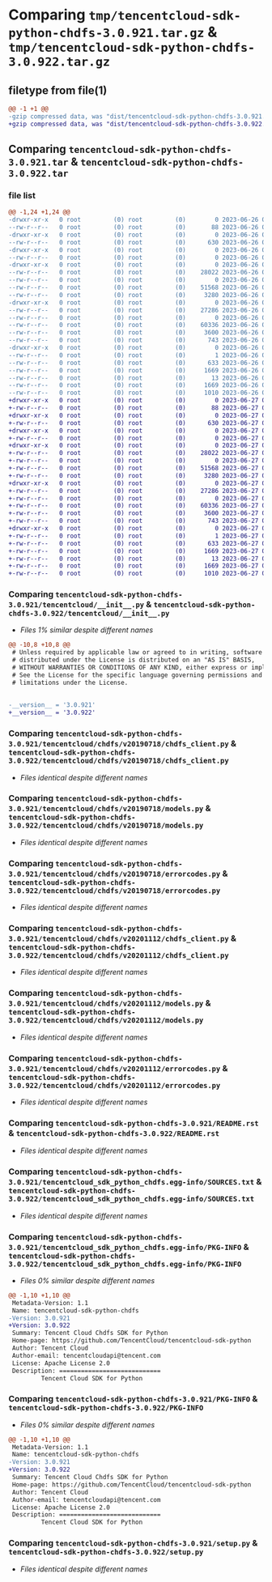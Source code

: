 # Comparing `tmp/tencentcloud-sdk-python-chdfs-3.0.921.tar.gz` & `tmp/tencentcloud-sdk-python-chdfs-3.0.922.tar.gz`

## filetype from file(1)

```diff
@@ -1 +1 @@
-gzip compressed data, was "dist/tencentcloud-sdk-python-chdfs-3.0.921.tar", last modified: Mon Jun 26 00:19:42 2023, max compression
+gzip compressed data, was "dist/tencentcloud-sdk-python-chdfs-3.0.922.tar", last modified: Tue Jun 27 00:20:09 2023, max compression
```

## Comparing `tencentcloud-sdk-python-chdfs-3.0.921.tar` & `tencentcloud-sdk-python-chdfs-3.0.922.tar`

### file list

```diff
@@ -1,24 +1,24 @@
-drwxr-xr-x   0 root         (0) root         (0)        0 2023-06-26 00:19:42.000000 tencentcloud-sdk-python-chdfs-3.0.921/
--rw-r--r--   0 root         (0) root         (0)       88 2023-06-26 00:19:42.000000 tencentcloud-sdk-python-chdfs-3.0.921/setup.cfg
-drwxr-xr-x   0 root         (0) root         (0)        0 2023-06-26 00:19:42.000000 tencentcloud-sdk-python-chdfs-3.0.921/tencentcloud/
--rw-r--r--   0 root         (0) root         (0)      630 2023-06-26 00:19:42.000000 tencentcloud-sdk-python-chdfs-3.0.921/tencentcloud/__init__.py
-drwxr-xr-x   0 root         (0) root         (0)        0 2023-06-26 00:19:42.000000 tencentcloud-sdk-python-chdfs-3.0.921/tencentcloud/chdfs/
--rw-r--r--   0 root         (0) root         (0)        0 2023-06-26 00:19:42.000000 tencentcloud-sdk-python-chdfs-3.0.921/tencentcloud/chdfs/__init__.py
-drwxr-xr-x   0 root         (0) root         (0)        0 2023-06-26 00:19:42.000000 tencentcloud-sdk-python-chdfs-3.0.921/tencentcloud/chdfs/v20190718/
--rw-r--r--   0 root         (0) root         (0)    28022 2023-06-26 00:19:42.000000 tencentcloud-sdk-python-chdfs-3.0.921/tencentcloud/chdfs/v20190718/chdfs_client.py
--rw-r--r--   0 root         (0) root         (0)        0 2023-06-26 00:19:42.000000 tencentcloud-sdk-python-chdfs-3.0.921/tencentcloud/chdfs/v20190718/__init__.py
--rw-r--r--   0 root         (0) root         (0)    51568 2023-06-26 00:19:42.000000 tencentcloud-sdk-python-chdfs-3.0.921/tencentcloud/chdfs/v20190718/models.py
--rw-r--r--   0 root         (0) root         (0)     3280 2023-06-26 00:19:42.000000 tencentcloud-sdk-python-chdfs-3.0.921/tencentcloud/chdfs/v20190718/errorcodes.py
-drwxr-xr-x   0 root         (0) root         (0)        0 2023-06-26 00:19:42.000000 tencentcloud-sdk-python-chdfs-3.0.921/tencentcloud/chdfs/v20201112/
--rw-r--r--   0 root         (0) root         (0)    27286 2023-06-26 00:19:42.000000 tencentcloud-sdk-python-chdfs-3.0.921/tencentcloud/chdfs/v20201112/chdfs_client.py
--rw-r--r--   0 root         (0) root         (0)        0 2023-06-26 00:19:42.000000 tencentcloud-sdk-python-chdfs-3.0.921/tencentcloud/chdfs/v20201112/__init__.py
--rw-r--r--   0 root         (0) root         (0)    60336 2023-06-26 00:19:42.000000 tencentcloud-sdk-python-chdfs-3.0.921/tencentcloud/chdfs/v20201112/models.py
--rw-r--r--   0 root         (0) root         (0)     3600 2023-06-26 00:19:42.000000 tencentcloud-sdk-python-chdfs-3.0.921/tencentcloud/chdfs/v20201112/errorcodes.py
--rw-r--r--   0 root         (0) root         (0)      743 2023-06-26 00:19:42.000000 tencentcloud-sdk-python-chdfs-3.0.921/README.rst
-drwxr-xr-x   0 root         (0) root         (0)        0 2023-06-26 00:19:42.000000 tencentcloud-sdk-python-chdfs-3.0.921/tencentcloud_sdk_python_chdfs.egg-info/
--rw-r--r--   0 root         (0) root         (0)        1 2023-06-26 00:19:42.000000 tencentcloud-sdk-python-chdfs-3.0.921/tencentcloud_sdk_python_chdfs.egg-info/dependency_links.txt
--rw-r--r--   0 root         (0) root         (0)      633 2023-06-26 00:19:42.000000 tencentcloud-sdk-python-chdfs-3.0.921/tencentcloud_sdk_python_chdfs.egg-info/SOURCES.txt
--rw-r--r--   0 root         (0) root         (0)     1669 2023-06-26 00:19:42.000000 tencentcloud-sdk-python-chdfs-3.0.921/tencentcloud_sdk_python_chdfs.egg-info/PKG-INFO
--rw-r--r--   0 root         (0) root         (0)       13 2023-06-26 00:19:42.000000 tencentcloud-sdk-python-chdfs-3.0.921/tencentcloud_sdk_python_chdfs.egg-info/top_level.txt
--rw-r--r--   0 root         (0) root         (0)     1669 2023-06-26 00:19:42.000000 tencentcloud-sdk-python-chdfs-3.0.921/PKG-INFO
--rw-r--r--   0 root         (0) root         (0)     1010 2023-06-26 00:19:42.000000 tencentcloud-sdk-python-chdfs-3.0.921/setup.py
+drwxr-xr-x   0 root         (0) root         (0)        0 2023-06-27 00:20:09.000000 tencentcloud-sdk-python-chdfs-3.0.922/
+-rw-r--r--   0 root         (0) root         (0)       88 2023-06-27 00:20:09.000000 tencentcloud-sdk-python-chdfs-3.0.922/setup.cfg
+drwxr-xr-x   0 root         (0) root         (0)        0 2023-06-27 00:20:09.000000 tencentcloud-sdk-python-chdfs-3.0.922/tencentcloud/
+-rw-r--r--   0 root         (0) root         (0)      630 2023-06-27 00:20:09.000000 tencentcloud-sdk-python-chdfs-3.0.922/tencentcloud/__init__.py
+drwxr-xr-x   0 root         (0) root         (0)        0 2023-06-27 00:20:09.000000 tencentcloud-sdk-python-chdfs-3.0.922/tencentcloud/chdfs/
+-rw-r--r--   0 root         (0) root         (0)        0 2023-06-27 00:20:09.000000 tencentcloud-sdk-python-chdfs-3.0.922/tencentcloud/chdfs/__init__.py
+drwxr-xr-x   0 root         (0) root         (0)        0 2023-06-27 00:20:09.000000 tencentcloud-sdk-python-chdfs-3.0.922/tencentcloud/chdfs/v20190718/
+-rw-r--r--   0 root         (0) root         (0)    28022 2023-06-27 00:20:09.000000 tencentcloud-sdk-python-chdfs-3.0.922/tencentcloud/chdfs/v20190718/chdfs_client.py
+-rw-r--r--   0 root         (0) root         (0)        0 2023-06-27 00:20:09.000000 tencentcloud-sdk-python-chdfs-3.0.922/tencentcloud/chdfs/v20190718/__init__.py
+-rw-r--r--   0 root         (0) root         (0)    51568 2023-06-27 00:20:09.000000 tencentcloud-sdk-python-chdfs-3.0.922/tencentcloud/chdfs/v20190718/models.py
+-rw-r--r--   0 root         (0) root         (0)     3280 2023-06-27 00:20:09.000000 tencentcloud-sdk-python-chdfs-3.0.922/tencentcloud/chdfs/v20190718/errorcodes.py
+drwxr-xr-x   0 root         (0) root         (0)        0 2023-06-27 00:20:09.000000 tencentcloud-sdk-python-chdfs-3.0.922/tencentcloud/chdfs/v20201112/
+-rw-r--r--   0 root         (0) root         (0)    27286 2023-06-27 00:20:09.000000 tencentcloud-sdk-python-chdfs-3.0.922/tencentcloud/chdfs/v20201112/chdfs_client.py
+-rw-r--r--   0 root         (0) root         (0)        0 2023-06-27 00:20:09.000000 tencentcloud-sdk-python-chdfs-3.0.922/tencentcloud/chdfs/v20201112/__init__.py
+-rw-r--r--   0 root         (0) root         (0)    60336 2023-06-27 00:20:09.000000 tencentcloud-sdk-python-chdfs-3.0.922/tencentcloud/chdfs/v20201112/models.py
+-rw-r--r--   0 root         (0) root         (0)     3600 2023-06-27 00:20:09.000000 tencentcloud-sdk-python-chdfs-3.0.922/tencentcloud/chdfs/v20201112/errorcodes.py
+-rw-r--r--   0 root         (0) root         (0)      743 2023-06-27 00:20:09.000000 tencentcloud-sdk-python-chdfs-3.0.922/README.rst
+drwxr-xr-x   0 root         (0) root         (0)        0 2023-06-27 00:20:09.000000 tencentcloud-sdk-python-chdfs-3.0.922/tencentcloud_sdk_python_chdfs.egg-info/
+-rw-r--r--   0 root         (0) root         (0)        1 2023-06-27 00:20:09.000000 tencentcloud-sdk-python-chdfs-3.0.922/tencentcloud_sdk_python_chdfs.egg-info/dependency_links.txt
+-rw-r--r--   0 root         (0) root         (0)      633 2023-06-27 00:20:09.000000 tencentcloud-sdk-python-chdfs-3.0.922/tencentcloud_sdk_python_chdfs.egg-info/SOURCES.txt
+-rw-r--r--   0 root         (0) root         (0)     1669 2023-06-27 00:20:09.000000 tencentcloud-sdk-python-chdfs-3.0.922/tencentcloud_sdk_python_chdfs.egg-info/PKG-INFO
+-rw-r--r--   0 root         (0) root         (0)       13 2023-06-27 00:20:09.000000 tencentcloud-sdk-python-chdfs-3.0.922/tencentcloud_sdk_python_chdfs.egg-info/top_level.txt
+-rw-r--r--   0 root         (0) root         (0)     1669 2023-06-27 00:20:09.000000 tencentcloud-sdk-python-chdfs-3.0.922/PKG-INFO
+-rw-r--r--   0 root         (0) root         (0)     1010 2023-06-27 00:20:09.000000 tencentcloud-sdk-python-chdfs-3.0.922/setup.py
```

### Comparing `tencentcloud-sdk-python-chdfs-3.0.921/tencentcloud/__init__.py` & `tencentcloud-sdk-python-chdfs-3.0.922/tencentcloud/__init__.py`

 * *Files 1% similar despite different names*

```diff
@@ -10,8 +10,8 @@
 # Unless required by applicable law or agreed to in writing, software
 # distributed under the License is distributed on an "AS IS" BASIS,
 # WITHOUT WARRANTIES OR CONDITIONS OF ANY KIND, either express or implied.
 # See the License for the specific language governing permissions and
 # limitations under the License.
 
 
-__version__ = '3.0.921'
+__version__ = '3.0.922'
```

### Comparing `tencentcloud-sdk-python-chdfs-3.0.921/tencentcloud/chdfs/v20190718/chdfs_client.py` & `tencentcloud-sdk-python-chdfs-3.0.922/tencentcloud/chdfs/v20190718/chdfs_client.py`

 * *Files identical despite different names*

### Comparing `tencentcloud-sdk-python-chdfs-3.0.921/tencentcloud/chdfs/v20190718/models.py` & `tencentcloud-sdk-python-chdfs-3.0.922/tencentcloud/chdfs/v20190718/models.py`

 * *Files identical despite different names*

### Comparing `tencentcloud-sdk-python-chdfs-3.0.921/tencentcloud/chdfs/v20190718/errorcodes.py` & `tencentcloud-sdk-python-chdfs-3.0.922/tencentcloud/chdfs/v20190718/errorcodes.py`

 * *Files identical despite different names*

### Comparing `tencentcloud-sdk-python-chdfs-3.0.921/tencentcloud/chdfs/v20201112/chdfs_client.py` & `tencentcloud-sdk-python-chdfs-3.0.922/tencentcloud/chdfs/v20201112/chdfs_client.py`

 * *Files identical despite different names*

### Comparing `tencentcloud-sdk-python-chdfs-3.0.921/tencentcloud/chdfs/v20201112/models.py` & `tencentcloud-sdk-python-chdfs-3.0.922/tencentcloud/chdfs/v20201112/models.py`

 * *Files identical despite different names*

### Comparing `tencentcloud-sdk-python-chdfs-3.0.921/tencentcloud/chdfs/v20201112/errorcodes.py` & `tencentcloud-sdk-python-chdfs-3.0.922/tencentcloud/chdfs/v20201112/errorcodes.py`

 * *Files identical despite different names*

### Comparing `tencentcloud-sdk-python-chdfs-3.0.921/README.rst` & `tencentcloud-sdk-python-chdfs-3.0.922/README.rst`

 * *Files identical despite different names*

### Comparing `tencentcloud-sdk-python-chdfs-3.0.921/tencentcloud_sdk_python_chdfs.egg-info/SOURCES.txt` & `tencentcloud-sdk-python-chdfs-3.0.922/tencentcloud_sdk_python_chdfs.egg-info/SOURCES.txt`

 * *Files identical despite different names*

### Comparing `tencentcloud-sdk-python-chdfs-3.0.921/tencentcloud_sdk_python_chdfs.egg-info/PKG-INFO` & `tencentcloud-sdk-python-chdfs-3.0.922/tencentcloud_sdk_python_chdfs.egg-info/PKG-INFO`

 * *Files 0% similar despite different names*

```diff
@@ -1,10 +1,10 @@
 Metadata-Version: 1.1
 Name: tencentcloud-sdk-python-chdfs
-Version: 3.0.921
+Version: 3.0.922
 Summary: Tencent Cloud Chdfs SDK for Python
 Home-page: https://github.com/TencentCloud/tencentcloud-sdk-python
 Author: Tencent Cloud
 Author-email: tencentcloudapi@tencent.com
 License: Apache License 2.0
 Description: ============================
         Tencent Cloud SDK for Python
```

### Comparing `tencentcloud-sdk-python-chdfs-3.0.921/PKG-INFO` & `tencentcloud-sdk-python-chdfs-3.0.922/PKG-INFO`

 * *Files 0% similar despite different names*

```diff
@@ -1,10 +1,10 @@
 Metadata-Version: 1.1
 Name: tencentcloud-sdk-python-chdfs
-Version: 3.0.921
+Version: 3.0.922
 Summary: Tencent Cloud Chdfs SDK for Python
 Home-page: https://github.com/TencentCloud/tencentcloud-sdk-python
 Author: Tencent Cloud
 Author-email: tencentcloudapi@tencent.com
 License: Apache License 2.0
 Description: ============================
         Tencent Cloud SDK for Python
```

### Comparing `tencentcloud-sdk-python-chdfs-3.0.921/setup.py` & `tencentcloud-sdk-python-chdfs-3.0.922/setup.py`

 * *Files identical despite different names*

